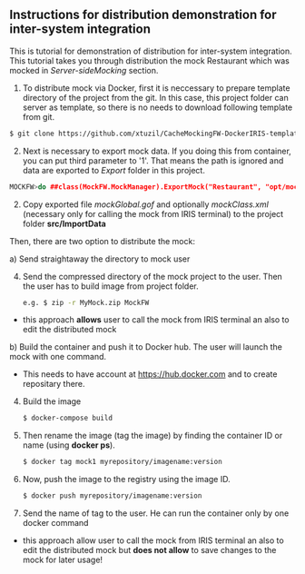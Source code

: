 ## Instructions for distribution demonstration for inter-system integration
This is tutorial for demonstration of distribution for inter-system integration. This tutorial takes you through distribution the mock Restaurant which was mocked in *Server-sideMocking* section.


1. To distribute mock via Docker, first it is neccessary to prepare template directory of the project from the git. 
   In this case, this project folder can server as template, so there is no needs to download following template from git.
```sh
$ git clone https://github.com/xtuzil/CacheMockingFW-DockerIRIS-template-for-distribution  # or pull
```
  

2. Next is necessary to export mock data. If you doing this from container, you can put third parameter to '1'. That means the path is ignored and data are exported to *Export* folder in this project.
```c++
MOCKFW>do ##class(MockFW.MockManager).ExportMock("Restaurant", "opt/mockfw/export", 1)
```
  
    
2. Copy exported file *mockGlobal.gof* and optionally *mockClass.xml* (necessary only for calling the mock from IRIS terminal) to the project folder **src/ImportData**

Then, there are two option to distribute the mock:  

a) Send straightaway the directory to mock user  

   4. Send the compressed directory of the mock project to the user. Then the user has to build image from project folder.
        ```sh
        e.g. $ zip -r MyMock.zip MockFW
        ```
   * this approach **allows** user to call the mock from IRIS terminal an also to edit the distributed mock  
    

b) Build the container and push it to Docker hub. The user will launch the mock with one command.  
   * This needs to have account at https://hub.docker.com and to create repositary there.  
  
   4. Build the image
         ```sh
        $ docker-compose build
        ```
        
   5. Then rename the image (tag the image) by finding the container ID or name (using **docker ps**).  
        ```sh
        $ docker tag mock1 myrepository/imagename:version
         ```
   6. Now, push the image to the registry using the image ID.  
        ```sh
        $ docker push myrepository/imagename:version
        ```
   7. Send the name of tag to the user. He can run the container only by one docker command
   
   * this approach allow user to call the mock from IRIS terminal an also to edit the distributed mock but **does not allow** to save changes to the mock for later usage!